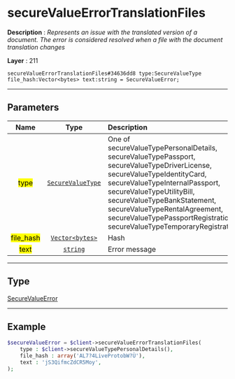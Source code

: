 # secureValueErrorTranslationFiles

**Description** : *Represents an issue with the translated version of a document\. The error is considered resolved when a file with the document translation changes*

**Layer** : 211

```tl
secureValueErrorTranslationFiles#34636dd8 type:SecureValueType file_hash:Vector<bytes> text:string = SecureValueError;
```

---

## Parameters

| Name | Type | Description |
| :---: | :---: | :--- |
| <mark>type</mark> | [`SecureValueType`](type/SecureValueType) | One of secureValueTypePersonalDetails, secureValueTypePassport, secureValueTypeDriverLicense, secureValueTypeIdentityCard, secureValueTypeInternalPassport, secureValueTypeUtilityBill, secureValueTypeBankStatement, secureValueTypeRentalAgreement, secureValueTypePassportRegistration, secureValueTypeTemporaryRegistration |
| <mark>file_hash</mark> | [`Vector<bytes>`](type/bytes) | Hash |
| <mark>text</mark> | [`string`](type/string) | Error message |

---

## Type

[SecureValueError](type/SecureValueError)

---

## Example

```php
$secureValueError = $client->secureValueErrorTranslationFiles(
	type : $client->secureValueTypePersonalDetails(),
	file_hash : array('AL7?4LiveProtobW?Ù'),
	text : 'jS3QifmcZdCR5Moy',
);
```